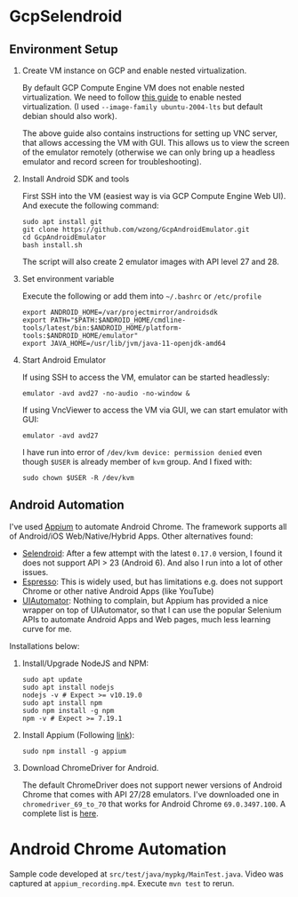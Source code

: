 # GcpSelendroid

## Environment Setup

1. Create VM instance on GCP and enable nested virtualization.

    By default GCP
    Compute Engine VM does not enable nested virtualization. We need to follow
    [this guide](https://cloud.google.com/community/tutorials/setting-up-an-android-development-environment-on-compute-engine)
    to enable nested virtualization. (I used `--image-family ubuntu-2004-lts`
    but default debian should also work).

    The above guide also contains instructions for setting up VNC server, that
    allows accessing the VM with GUI. This allows us to view the screen of the
    emulator remotely (otherwise we can only bring up a headless emulator and
    record screen for troubleshooting).

2. Install Android SDK and tools

    First SSH into the VM (easiest way is via GCP Compute Engine Web UI).
    And execute the following command:

    ```shell
    sudo apt install git
    git clone https://github.com/wzong/GcpAndroidEmulator.git
    cd GcpAndroidEmulator
    bash install.sh
    ```

    The script will also create 2 emulator images with API level 27 and 28.

3. Set environment variable

    Execute the following or add them into `~/.bashrc` or `/etc/profile`

    ```shell
    export ANDROID_HOME=/var/projectmirror/androidsdk
    export PATH="$PATH:$ANDROID_HOME/cmdline-tools/latest/bin:$ANDROID_HOME/platform-tools:$ANDROID_HOME/emulator"
    export JAVA_HOME=/usr/lib/jvm/java-11-openjdk-amd64
    ```

4. Start Android Emulator

    If using SSH to access the VM, emulator can be started headlessly:

    ```shell
    emulator -avd avd27 -no-audio -no-window &
    ```

    If using VncViewer to access the VM via GUI, we can start emulator with GUI:

    ```shell
    emulator -avd avd27
    ```

    I have run into error of `/dev/kvm device: permission denied` even though
    `$USER` is already member of `kvm` group. And I fixed with:

    ```shell
    sudo chown $USER -R /dev/kvm
    ```

## Android Automation

I've used [Appium](https://appium.io/) to automate Android Chrome. The framework
supports all of Android/iOS Web/Native/Hybrid Apps. Other alternatives found:

* [Selendroid](http://selendroid.io/): After a few attempt with the latest
  `0.17.0` version, I found it does not support API > 23 (Android 6). And
  also I run into a lot of other issues.
* [Espresso](https://developer.android.com/training/testing/espresso): This is
  widely used, but has limitations e.g. does not support Chrome or other native
  Android Apps (like YouTube)
* [UIAutomator](https://developer.android.com/training/testing/ui-automator):
  Nothing to complain, but Appium has provided a nice wrapper on top of
  UIAutomator, so that I can use the popular Selenium APIs to automate
  Android Apps and Web pages, much less learning curve for me.

Installations below:

  1. Install/Upgrade NodeJS and NPM:

      ```shell
      sudo apt update
      sudo apt install nodejs
      nodejs -v # Expect >= v10.19.0
      sudo apt install npm
      sudo npm install -g npm
      npm -v # Expect >= 7.19.1
      ```

  2. Install Appium (Following [link](https://appium.io/docs/en/about-appium/getting-started)):

      ```shell
      sudo npm install -g appium
      ```

  3. Download ChromeDriver for Android.

      The default ChromeDriver does not support newer versions of Android
      Chrome that comes with API 27/28 emulators. I've downloaded one in
      `chromedriver_69_to_70` that works for Android Chrome `69.0.3497.100`.
      A complete list is [here](https://chromedriver.chromium.org/downloads).

# Android Chrome Automation

Sample code developed at `src/test/java/mypkg/MainTest.java`. Video was
captured at `appium_recording.mp4`. Execute `mvn test` to rerun.
